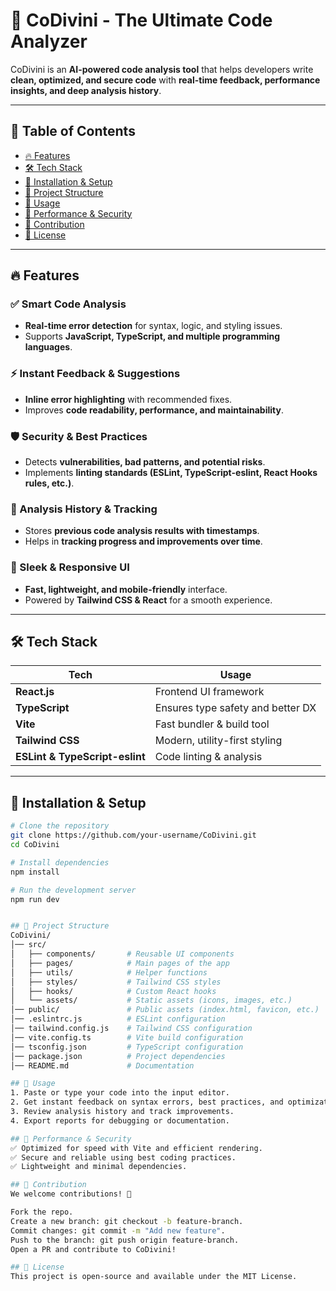 # 🚀 CoDivini - The Ultimate Code Analyzer  

CoDivini is an **AI-powered code analysis tool** that helps developers write **clean, optimized, and secure code** with **real-time feedback, performance insights, and deep analysis history**.  

---

## 📌 Table of Contents  
- [🔥 Features](#-features)  
- [🛠 Tech Stack](#-tech-stack)  
- [🚀 Installation & Setup](#-installation--setup)  
- [📂 Project Structure](#-project-structure)  
- [🎯 Usage](#-usage)  
- [🚀 Performance & Security](#-performance--security)  
- [🤝 Contribution](#-contribution)  
- [📜 License](#-license)  

---

## 🔥 Features  

### ✅ Smart Code Analysis  
- **Real-time error detection** for syntax, logic, and styling issues.  
- Supports **JavaScript, TypeScript, and multiple programming languages**.  

### ⚡ Instant Feedback & Suggestions  
- **Inline error highlighting** with recommended fixes.  
- Improves **code readability, performance, and maintainability**.  

### 🛡️ Security & Best Practices  
- Detects **vulnerabilities, bad patterns, and potential risks**.  
- Implements **linting standards (ESLint, TypeScript-eslint, React Hooks rules, etc.)**.  

### 📜 Analysis History & Tracking  
- Stores **previous code analysis results with timestamps**.  
- Helps in **tracking progress and improvements over time**.  

### 🎨 Sleek & Responsive UI  
- **Fast, lightweight, and mobile-friendly** interface.  
- Powered by **Tailwind CSS & React** for a smooth experience.  

---

## 🛠 Tech Stack  

| Tech            | Usage                                      |
|----------------|-------------------------------------------|
| **React.js**   | Frontend UI framework                     |
| **TypeScript** | Ensures type safety and better DX        |
| **Vite**       | Fast bundler & build tool                |
| **Tailwind CSS** | Modern, utility-first styling          |
| **ESLint & TypeScript-eslint** | Code linting & analysis  |

---

## 🚀 Installation & Setup  

```sh
# Clone the repository  
git clone https://github.com/your-username/CoDivini.git  
cd CoDivini  

# Install dependencies  
npm install  

# Run the development server  
npm run dev  


## 📂 Project Structure
CoDivini/  
│── src/  
│   ├── components/       # Reusable UI components  
│   ├── pages/            # Main pages of the app  
│   ├── utils/            # Helper functions  
│   ├── styles/           # Tailwind CSS styles  
│   ├── hooks/            # Custom React hooks  
│   └── assets/           # Static assets (icons, images, etc.)  
│── public/               # Public assets (index.html, favicon, etc.)  
│── .eslintrc.js          # ESLint configuration  
│── tailwind.config.js    # Tailwind CSS configuration  
│── vite.config.ts        # Vite build configuration  
│── tsconfig.json         # TypeScript configuration  
│── package.json          # Project dependencies  
│── README.md             # Documentation  

## 🎯 Usage
1. Paste or type your code into the input editor.
2. Get instant feedback on syntax errors, best practices, and optimizations.
3. Review analysis history and track improvements.
4. Export reports for debugging or documentation.

## 🚀 Performance & Security
✅ Optimized for speed with Vite and efficient rendering.
✅ Secure and reliable using best coding practices.
✅ Lightweight and minimal dependencies.

## 🤝 Contribution
We welcome contributions! 🚀

Fork the repo.
Create a new branch: git checkout -b feature-branch.
Commit changes: git commit -m "Add new feature".
Push to the branch: git push origin feature-branch.
Open a PR and contribute to CoDivini!

## 📜 License
This project is open-source and available under the MIT License.

